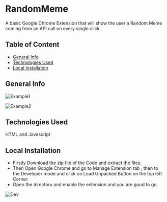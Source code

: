 # RandomMeme

A basic Google Chrome Extension that will show the user a Random Meme coming from an API call on every single click.

## Table of Content
* [General Info](#general-info)
* [Technologies Used](#technologies-used)
* [Local Installation](#local-installation)

## General Info
![Example1](https://user-images.githubusercontent.com/60056081/124240645-90449f80-db38-11eb-9dca-fda17a8b284e.png)

![Example2](https://user-images.githubusercontent.com/60056081/124240650-920e6300-db38-11eb-9a7b-76a6b6aedc91.png)

## Technologies Used

HTML and Javascript

## Local Installation

* Firstly Download the zip file of the Code and extract the files.
* Then Open Google Chrome and go to Manage Extension tab , then to the Developer mode and click on Load Unpacked Button on the top left Corner.
* Open the directory and enable the extension and you are good to go.

![Dev](https://user-images.githubusercontent.com/60056081/124240629-8b7feb80-db38-11eb-9de0-91987900a02c.png)

